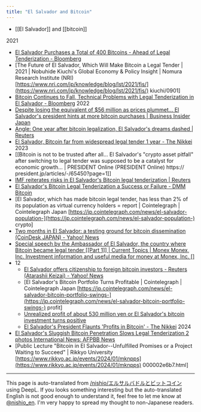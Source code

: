 ```yaml
---
title: "El Salvador and Bitcoin"
---
```


- [[El Salvador]] and [[bitcoin]]

2021
- [El Salvador Purchases a Total of 400 Bitcoins - Ahead of Legal Tenderization - Bloomberg](https://www.bloomberg.co.jp/news/articles/2021-09-06/QZ14GHT0AFB701)
- [The Future of El Salvador, Which Will Make Bitcoin a Legal Tender | 2021 | Nobuhide Kiuchi's Global Economy & Policy Insight | Nomura Research Institute (NRI) [https://www.nri.com/jp/knowledge/blog/lst/2021/fis/](https://www.nri.com/jp/knowledge/blog/lst/2021/fis/) kiuchi/0901]
- [Bitcoin Continues to Fall, Technical Problems with Legal Tenderization in El Salvador - Bloomberg](https://www.bloomberg.co.jp/news/articles/2021-09-07/QZ2LTUDWRGG001)
2022
- [Despite losing the equivalent of $56 million as prices plummet... El Salvador's president hints at more bitcoin purchases | Business Insider Japan](https://www.businessinsider.jp/post-255474)
- [Angle: One year after bitcoin legalization, El Salvador's dreams dashed | Reuters](https://jp.reuters.com/article/idUSKBN2Q90LI/)
- [El Salvador, Bitcoin far from widespread legal tender 1 year - The Nikkei](https://www.nikkei.com/article/DGXZQOGN240W50U2A820C2000000/)
2023
- [[Bitcoin is not to be trusted after all... El Salvador's "crypto asset pitfall" after switching to legal tender was supposed to be a catalyst for economic growth... | PRESIDENT Online (PRESIDENT Online) https:// president.jp/articles/-/65450?page=1]]
- [IMF reiterates risks in El Salvador's Bitcoin legal tenderization | Reuters](https://jp.reuters.com/article/idUSKBN2UM0GD/)
- [El Salvador's Bitcoin Legal Tenderization a Success or Failure - DMM Bitcoin](https://bitcoin.dmm.com/column/0256)
- [El Salvador, which has made bitcoin legal tender, has less than 2% of its population as virtual currency holders = report | Cointelegraph | Cointelegraph Japan [https://jp.cointelegraph.com/news/el-salvador-population-](https://jp.cointelegraph.com/news/el-salvador-population-) crypto]
- [Two months in El Salvador: a testing ground for bitcoin dissemination (CoinDesk JAPAN) - Yahoo! News](https://news.yahoo.co.jp/articles/b178345ae22315f9bcf6103fa1a79b45bd7e7a75)
- [Special speech by the Ambassador of El Salvador, the country where Bitcoin became legal tender [[Part 1]] | Current Topics | Monex Monex, Inc. Investment information and useful media for money at Monex, Inc. []](https://media.monex.co.jp/articles/-/19936)
- 12
    - [El Salvador offers citizenship to foreign bitcoin investors - Reuters (Atarashii Keizai) - Yahoo! News](https://news.yahoo.co.jp/articles/58e4860d6cb8ad65aff2db5a2dde6007eec8417b)
    - [El Salvador's Bitcoin Portfolio Turns Profitable | Cointelegraph | Cointelegraph Japan [https://jp.cointelegraph.com/news/el-salvador-bitcoin-portfolio-swings-](https://jp.cointelegraph.com/news/el-salvador-bitcoin-portfolio-swings-) profit]
    - [Unrealized profit of about 530 million yen or El Salvador's bitcoin investment turns positive](https://coinpost.jp/?p=496159)
    - [El Salvador's President Flaunts 'Profits in Bitcoin' - The Nikkei](https://www.nikkei.com/article/DGXZQOGN05CXJ0V01C23A2000000/)
2024
- [El Salvador's Sluggish Bitcoin Penetration Slows Legal Tenderization 2 photos International News: AFPBB News](https://www.afpbb.com/articles/-/3499937)
- [Public Lecture "Bitcoin in El Salvador--Unfulfilled Promises or a Project Waiting to Succeed" | Rikkyo University [https://www.rikkyo.ac.jp/events/2024/01/mknpps](https://www.rikkyo.ac.jp/events/2024/01/mknpps) 000002e6b7.html]

---
This page is auto-translated from [/nishio/エルサルバドルとビットコイン](https://scrapbox.io/nishio/エルサルバドルとビットコイン) using DeepL. If you looks something interesting but the auto-translated English is not good enough to understand it, feel free to let me know at [@nishio_en](https://twitter.com/nishio_en). I'm very happy to spread my thought to non-Japanese readers.